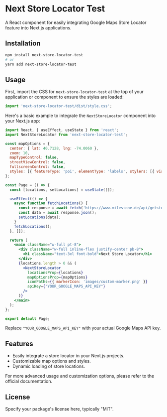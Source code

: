 
# Next Store Locator Test

A React component for easily integrating Google Maps Store Locator feature into Next.js applications.

## Installation

```bash
npm install next-store-locator-test
# or
yarn add next-store-locator-test
```

## Usage

First, import the CSS for `next-store-locator-test` at the top of your application or component to ensure the styles are loaded:

```javascript
import 'next-store-locator-test/dist/style.css';
```

Here's a basic example to integrate the `NextStoreLocator` component into your Next.js app:

```jsx
import React, { useEffect, useState } from 'react';
import NextStoreLocator from 'next-store-locator-test';

const mapOptions = {
  center: { lat: 40.7128, lng: -74.0060 },
  zoom: 10,
  mapTypeControl: false,
  streetViewControl: false,
  fullscreenControl: false,
  styles: [{ featureType: 'poi', elementType: 'labels', stylers: [{ visibility: 'off' }] }],
};

const Page = () => {
  const [locations, setLocations] = useState([]);

  useEffect(() => {
    async function fetchLocations() {
      const response = await fetch('https://www.milestone.de/api/getstorelocatorlist');
      const data = await response.json();
      setLocations(data);
    }
    fetchLocations();
  }, []);

  return (
    <main className="w-full pt-8">
      <div className="w-full inline-flex justify-center pb-8">
        <h1 className="text-3xl font-bold">Next Store Locator</h1>
      </div>
      {locations.length > 0 && (
        <NextStoreLocator
          locationsProp={locations}
          mapOptionsProp={mapOptions}
          iconPaths={{ markerIcon: 'images/custom-marker.png' }}
          apiKey={"YOUR_GOOGLE_MAPS_API_KEY"}
        />
      )}
    </main>
  );
};

export default Page;
```

Replace `"YOUR_GOOGLE_MAPS_API_KEY"` with your actual Google Maps API key.

## Features

- Easily integrate a store locator in your Next.js projects.
- Customizable map options and styles.
- Dynamic loading of store locations.

For more advanced usage and customization options, please refer to the official documentation.

## License

Specify your package's license here, typically "MIT".
